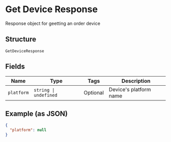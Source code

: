 
# Get Device Response

Response object for geetting an order device

## Structure

`GetDeviceResponse`

## Fields

| Name | Type | Tags | Description |
|  --- | --- | --- | --- |
| `platform` | `string \| undefined` | Optional | Device's platform name |

## Example (as JSON)

```json
{
  "platform": null
}
```

